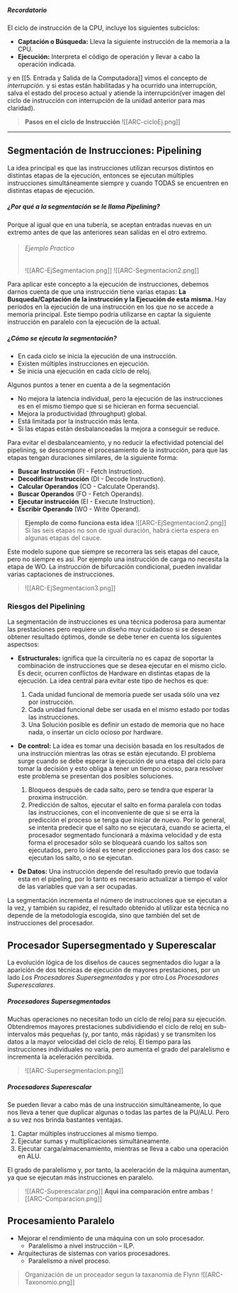 ##### Recordatorio

El ciclo de instrucción de la CPU, incluye los siguientes subciclos:

- **Captación o Búsqueda:** Lleva la siguiente instrucción de la memoria a la CPU.
- **Ejecución:** Interpreta el código de operación y llevar a cabo la operación indicada.

y en [[5. Entrada y Salida de la Computadora]] vimos el concepto de *interrupción*. y si estas están habilitadas y ha ocurrido una interrupción, salva el estado del proceso actual y atiende la interrupción(ver imagen del ciclo de instrucción con interrupción de la unidad anterior para mas claridad).

> **Pasos en el ciclo de Instrucción**
> ![[ARC-cicloEj.png]]

---

## Segmentación de Instrucciones: Pipelining

La idea principal es que las instrucciones utilizan recursos distintos en distintas etapas de la ejecución, entonces se ejecutan múltiples instrucciones simultáneamente siempre y cuando TODAS se encuentren en distintas etapas de ejecución.

##### ¿Por qué a la segmentación se le llama Pipelining?

Porque al igual que en una tubería, se aceptan entradas nuevas en un extremo antes de que las anteriores sean salidas en el otro extremo.

> ###### Ejemplo Practico
> ![[ARC-EjSegmentacion.png]]
> ![[ARC-Segmentacion2.png]]

Para aplicar este concepto a la ejecución de instrucciones, debemos darnos cuenta de que una instrucción tiene varias etapas: **La Busqueda/Captación de la instrucción y la Ejecución de esta misma.**
Hay períodos en la ejecución de una instrucción en los que no se accede a memoria principal. Este tiempo podría utilizarse en captar la siguiente instrucción en paralelo con la ejecución de la actual.

##### ¿Cómo se ejecuta la segmentación?
- En cada ciclo se inicia la ejecución de una instrucción.
- Existen múltiples instrucciones en ejecución.
- Se inicia una ejecución en cada ciclo de reloj.

Algunos puntos a tener en cuenta a de la segmentación
- No mejora la latencia individual, pero la ejecución de las instrucciones es en el mismo tiempo que si se hicieran en forma secuencial.
- Mejora la productividad (throughput) global.
- Está limitada por la instrucción más lenta.
- Si las etapas están desbalanceadas la mejora a conseguir se reduce.

Para evitar el desbalanceamiento, y no reducir la efectividad potencial del pipelining, se descompone el procesamiento de la instrucción, para que las etapas tengan duraciones similares, de la siguiente forma:

- **Buscar Instrucción** (FI - Fetch Instruction).
- **Decodificar Instrucción** (DI - Decode Instruction).
- **Calcular Operandos** (CO - Calculate Operands).
- **Buscar Operandos** (FO - Fetch Operands).
- **Ejecutar instrucción** (EI - Execute Instruction).
- **Escribir Operando** (WO - Write Operand).

> **Ejemplo de como funciona esta idea**
> ![[ARC-EjSegmentacion2.png]]
> Si las seis etapas no son de igual duración, habrá cierta espera en algunas etapas del cauce.

Este modelo supone que siempre se recorrera las seis etapas del cauce, pero no siempre es así. Por ejemplo una instrucción de carga no necesita la etapa de WO.
La instrucción de bifurcación condicional, pueden invalidar varias captaciones de instrucciones.

> ![[ARC-EjSegmentacion3.png]]

### Riesgos del Pipelining
La segmentación de instrucciones es una técnica poderosa para aumentar las prestaciones pero requiere un diseño muy cuidadoso si se desean obtener resultado óptimos, donde se debe tener en cuenta los siguientes aspectsos:

- **Estructurales:** ignifica que la circuitería no es capaz de soportar la combinación de instrucciones que se desea ejecutar en el mismo ciclo. Es decir, ocurren conflictos de Hardware en distintas etapas de la ejecución. La idea central para evitar este tipo de hechos es que:
	1. Cada unidad funcional de memoria puede ser usada sólo una vez por instrucción.
	2. Cada unidad funcional debe ser usada en el mismo estado por todas las instrucciones.
	3. Una Solución posible es definir un estado de memoria que no hace nada, o insertar un ciclo ocioso por hardware.

- **De control:** La idea es tomar una decisión basada en los resultados de una instrucción mientras las otras se están ejecutando. El problema surge cuando se debe esperar la ejecución de una etapa del ciclo para tomar la decisión y esto obliga a tener un tiempo ocioso, para resolver este problema se presentan dos posibles soluciones.
	1. Bloqueos después de cada salto, pero se tendra que esperar la proxima instrucción.
	2. Predicción de saltos, ejecutar el salto en forma paralela con todas las instrucciones, con el inconveniente de que si se erra la predicción el proceso se tenga que iniciar de nuevo. Por lo general, se intenta predecir que el salto no se ejecutará, cuando se acierta, el procesador segmentado funcionará a máxima velocidad y de esta forma el procesador sólo se bloqueará cuando los saltos son ejecutados, pero lo ideal es tener predicciones para los dos caso: se ejecutan los salto, o no se ejecutan.

- **De Datos:** Una instrucción depende del resultado previo que todavía esta en el pipeling, por lo tanto es necesario actualizar a tiempo el valor de las variables que van a ser ocupadas.

La segmentación incrementa el número de instrucciones que se ejecutan a la vez, y también su rapidez, el resultado obtenido al utilizar esta técnica no depende de la metodología escogida, sino que también del set de instrucciones del procesador.

## Procesador Supersegmentado y Superescalar

La evolución lógica de los diseños de cauces segmentados dio lugar a la aparición de dos técnicas de ejecución de mayores prestaciones, por un lado *Los Procesadores Supersegmentados* y por otro *Los Procesadores Superescalares*.

##### Procesadores Supersegmentados
Muchas operaciones no necesitan todo un ciclo de reloj para su ejecución. Obtendremos mayores prestaciones subdividiendo el ciclo de reloj en sub-intervalos más pequeñas (y, por tanto, más rápidas) y se transmiten los datos a la mayor velocidad del ciclo de reloj. El tiempo para las instrucciones individuales no varía, pero aumenta el grado del paralelismo e incrementa la aceleración percibida.

> ![[ARC-Supersegmentacion.png]]

##### Procesadores Superescalar
Se pueden llevar a cabo más de una instrucción simultáneamente, lo que nos lleva a tener que duplicar algunas o todas las partes de la PU/ALU. Pero a su vez nos brinda bastantes ventajas.

1. Captar múltiples instrucciones al mismo tiempo.
2. Ejecutar sumas y multiplicaciones simultáneamente.
3. Ejecutar carga/almacenamiento, mientras se lleva a cabo una operación en ALU.

El grado de paralelismo y, por tanto, la aceleración de la máquina aumentan, ya que se ejecutan más instrucciones en paralelo.

> ![[ARC-Superescalar.png]]
> **Aqui ina comparación entre ambas**
> ![[ARC-Comparacion.png]]

## Procesamiento Paralelo

- Mejorar el rendimiento de una máquina con un solo procesador.
	- Paralelismo a nivel instrucción – ILP.
- Arquitecturas de sistemas con varios procesadores.
	- Paralelismo a nivel proceso.

> Organización de un proceador segun la taxanomia de Flynn
> ![[ARC-Taxonomio.png]]
